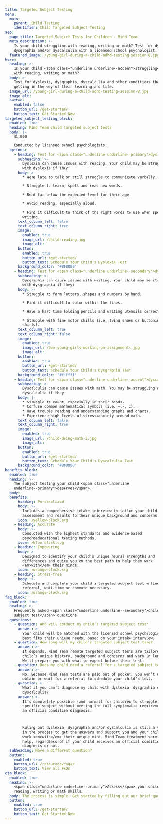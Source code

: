 ```yaml
---
title: Targeted Subject Testing
menu:
  main:
    parent: Child Testing
    identifier: Child Targeted Subject Testing
seo:
  page_title: Targeted Subject Tests for Children - Mind Team
  meta_description: >-
    Is your child struggling with reading, writing or math? Test for dyslexia,
    dysgraphia and/or dyscalculia with a licensed school psychologist. 
  featured_image: /young-girl-during-a-child-adhd-testing-session-8.jpg
hero:
  heading: >-
    Is your child <span class="underline underline--accent">struggling</span>
    with reading, writing or math?
  body: >-
    Test for dyslexia, dysgraphia, dyscalculia and other conditions that may be
    getting in the way of their learning and life.
  image_url: /young-girl-during-a-child-adhd-testing-session-8.jpg
  image_alt:
  button:
    enabled: false
    button_url: /get-started/
    button_text: Get Started Now
targeted_subject_testing_block:
  enabled: true
  heading: Mind Team child targeted subject tests
  body: |-
    $1,000

    Conducted by licensed school psychologists.
  options:
    - heading: Test for <span class="underline underline--primary">dyslexia</span>.
      subheading: >-
        Dyslexia can cause issues with reading. Your child may be struggling
        with dyslexia if they:
      body: >-
        * Were late to talk or still struggle to communicate verbally.

        * Struggle to learn, spell and read new words.

        * Read far below the expected level for their age.

        * Avoid reading, especially aloud.

        * Find it difficult to think of the right words to use when speaking or
        writing.
      text_column_left: false
      text_column_right: true
      image:
        enabled: true
        image_url: /child-reading.jpg
        image_alt:
      button:
        enabled: true
        button_url: /get-started/
        button_text: Schedule Your Child's Dyslexia Test
      background_color: '#808080'
    - heading: Test for <span class="underline underline--secondary">dysgraphia</span>.
      subheading: >-
        Dysgraphia can cause issues with writing. Your child may be struggling
        with dysgraphia if they:
      body: >-
        * Struggle to form letters, shapes and numbers by hand.

        * Find it difficult to color within the lines.

        * Have a hard time holding pencils and writing utensils correctly.

        * Struggle with fine motor skills (i.e. tying shoes or buttoning
        shirts).
      text_column_left: true
      text_column_right: false
      image:
        enabled: true
        image_url: /two-young-girls-working-on-assignments.jpg
        image_alt:
      button:
        enabled: true
        button_url: /get-started/
        button_text: Schedule Your Child's Dysgraphia Test
      background_color: '#ffffff'
    - heading: Test for <span class="underline underline--accent">dyscalculia</span>.
      subheading: >-
        Dyscalculia can cause issues with math. You may be struggling with
        dyscalculia if they:
      body: |-
        * Struggle to count, especially in their heads.
        * Confuse common mathematical symbols (i.e. +,-, x).
        * Have trouble reading and understanding graphs and charts.
        * Experience high levels of stress/anxiety around math.
      text_column_left: false
      text_column_right: true
      image:
        enabled: true
        image_url: /child-doing-math-2.jpg
        image_alt:
      button:
        enabled: true
        button_url: /get-started/
        button_text: Schedule Your Child's Dyscalculia Test
      background_color: '#808080'
benefits_block:
  enabled: true
  heading: >-
    The subject testing your child <span class="underline
    underline--primary">deserves</span>.
  body:
  benefits:
    - heading: Personalized
      body: >-
        Includes a comprehensive intake interview to tailor your child’s
        assessment and results to their unique background and concerns.
      icon: /yellow-block.svg
    - heading: Accurate
      body: >-
        Conducted with the highest standards and evidence-based
        psychoeducational testing methods.
      icon: /blue-block.svg
    - heading: Empowering
      body: >-
        Designed to identify your child’s unique neural strengths and
        differences and guide you on the best path to help them work
        <em>with</em> their minds.
      icon: /orange-block.svg
    - heading: Stress-free
      body: >-
        Schedule and complete your child's targeted subject test online—no
        referral, wait-time or commute necessary.
      icon: /orange-block.svg
faq_block:
  enabled: true
  heading: >-
    Frequently asked <span class="underline underline--secondary">child targeted
    subject test</span> questions
  questions:
    - question: Who will conduct my child’s targeted subject test?
      answer: >-
        Your child will be matched with the licensed school psychologist who
        best fits their unique needs, based on your intake interview.
    - question: How long will my child’s targeted subject test take?
      answer: >-
        It depends. Mind Team remote targeted subject tests are tailored to your
        child’s unique history, background and concerns and vary in length.
        We’ll prepare you with what to expect before their test.
    - question: Does my child need a referral for a targeted subject test?
      answer: >-
        No. Because Mind Team tests are paid out of pocket, you won’t need to
        obtain or wait for a referral to schedule your child’s test.
    - question: >-
        What if you can’t diagnose my child with dyslexia, dysgraphia or
        dyscalculia?
      answer: >-
        It’s completely possible (and normal) for children to struggle with a
        specific subject without meeting the full symptomatic requirements for
        an official condition diagnosis. 



        Ruling out dyslexia, dysgraphia and/or dyscalculia is still a vital step
        in the process to get the answers and support you and your child need to
        work <em>with</em> their unique mind. Mind Team treatment services can
        help, regardless of if your child receives an official condition
        diagnosis or not.
  subheading: Have a different question?
  button:
    enabled: true
    button_url: /resources/faqs/
    button_text: View all FAQs
cta_block:
  enabled: true
  heading: >-
    <span class="underline underline--primary">Assess</span> your child’s
    reading, writing or math skills.
  body: The process is simple! Get started by filling out our brief questionnaire.
  button:
    enabled: true
    button_url: /get-started/
    button_text: Get Started Now
---
```

